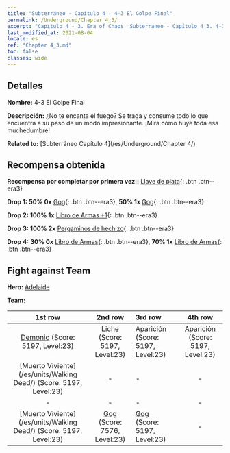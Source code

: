 ```yaml
---
title: "Subterráneo - Capítulo 4 - 4-3 El Golpe Final"
permalink: /Underground/Chapter 4_3/
excerpt: "Capítulo 4 - 3. Era of Chaos  Subterráneo - Capítulo 4_3. 4-3 El Golpe Final"
last_modified_at: 2021-08-04
locale: es
ref: "Chapter 4_3.md"
toc: false
classes: wide
---
```


## Detalles

 **Nombre:** 4-3 El Golpe Final

 **Descripción:** ¿No te encanta el fuego? Se traga y consume todo lo que encuentra a su paso de un modo impresionante. ¡Mira cómo huye toda esa muchedumbre!

 **Related to:** [Subterráneo Capítulo 4](/es/Underground/Chapter 4/)

## Recompensa obtenida

 **Recompensa por completar por primera vez::** [Llave de plata](/ItemsES/con_693/){: .btn .btn--era3}

 **Drop 1:** **50% 0x** [Gog](/ItemsES/unt_227/){: .btn .btn--era3}, **50% 1x** [Gog](/ItemsES/unt_227/){: .btn .btn--era3}

 **Drop 2:** **100% 1x** [Libro de Armas +1](/ItemsES/mat_25/){: .btn .btn--era3}

 **Drop 3:** **100% 2x** [Pergaminos de hechizo](/ItemsES/con_694/){: .btn .btn--era3}

 **Drop 4:** **30% 0x** [Libro de Armas](/ItemsES/mat_18/){: .btn .btn--era3}, **70% 1x** [Libro de Armas](/ItemsES/mat_18/){: .btn .btn--era3}


## Fight against Team
 **Hero:** [Adelaide](/es/heroes/Adelaide/)

 **Team:**


  | 1st row | 2nd row | 3rd row | 4th row |
  |:----:|:----:|:----|:----:|
  | [Demonio](/es/units/Demon/) (Score: 5197, Level:23)  | [Liche](/es/units/Lich/) (Score: 5197, Level:23)  | [Aparición](/es/units/Wight/) (Score: 5197, Level:23)  | [Aparición](/es/units/Wight/) (Score: 5197, Level:23)  |
  | [Muerto Viviente](/es/units/Walking Dead/) (Score: 5197, Level:23)  | - | - | - |
  | - | - | - | - |
  | [Muerto Viviente](/es/units/Walking Dead/) (Score: 5197, Level:23)  | [Gog](/es/units/Gog/) (Score: 7576, Level:23)  | [Gog](/es/units/Gog/) (Score: 5197, Level:23)  | - |


